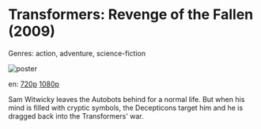 # Transformers: Revenge of the Fallen (2009)

Genres: action, adventure, science-fiction

![poster](http://image.tmdb.org/t/p/w500/kVISXAXDYhjQCfu50QZeCCzzbPv.jpg)

en:
  [720p](magnet:?xt=urn:btih:48D3F6E410D70C6210D84DEA6673BF4154CBE4F6&tr=udp://glotorrents.pw:6969/announce&tr=udp://tracker.opentrackr.org:1337/announce&tr=udp://torrent.gresille.org:80/announce&tr=udp://tracker.openbittorrent.com:80&tr=udp://tracker.coppersurfer.tk:6969&tr=udp://tracker.leechers-paradise.org:6969&tr=udp://p4p.arenabg.ch:1337&tr=udp://tracker.internetwarriors.net:1337)
  [1080p](magnet:?xt=urn:btih:6160F5144695F937E7E8B751374BB76F41B8A039&tr=udp://glotorrents.pw:6969/announce&tr=udp://tracker.opentrackr.org:1337/announce&tr=udp://torrent.gresille.org:80/announce&tr=udp://tracker.openbittorrent.com:80&tr=udp://tracker.coppersurfer.tk:6969&tr=udp://tracker.leechers-paradise.org:6969&tr=udp://p4p.arenabg.ch:1337&tr=udp://tracker.internetwarriors.net:1337)
  


Sam Witwicky leaves the Autobots behind for a normal life. But when his mind is filled with cryptic symbols, the Decepticons target him and he is dragged back into the Transformers' war.